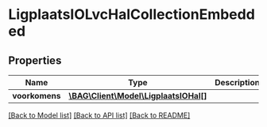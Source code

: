 # LigplaatsIOLvcHalCollectionEmbedded

## Properties
Name | Type | Description | Notes
------------ | ------------- | ------------- | -------------
**voorkomens** | [**\BAG\Client\Model\LigplaatsIOHal[]**](LigplaatsIOHal.md) |  | [optional] 

[[Back to Model list]](../../README.md#documentation-for-models) [[Back to API list]](../../README.md#documentation-for-api-endpoints) [[Back to README]](../../README.md)

